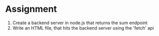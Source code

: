 # Assignment

1. Create a backend server in node.js that returns the sum endpoint
2. Write an HTML file, that hits the backend server using the 'fetch' api
